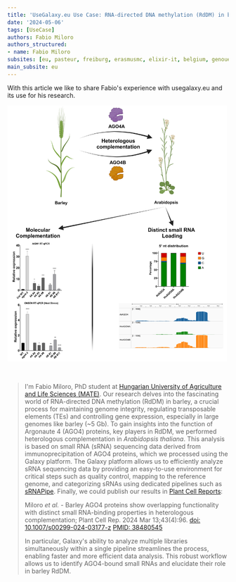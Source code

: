 ```yaml
---
title: 'UseGalaxy.eu Use Case: RNA-directed DNA methylation (RdDM) in barley'
date: '2024-05-06'
tags: [UseCase]
authors: Fabio Miloro
authors_structured:
- name: Fabio Miloro
subsites: [eu, pasteur, freiburg, erasmusmc, elixir-it, belgium, genouest]
main_subsite: eu
---
```


With this article we like to share Fabio's experience with usegalaxy.eu and its use for his research.

<div class="float-right" style="max-width: 500px">

![AGO4A_overview](Miloro_et_al.2024_corrected.png)

</div>

<br>

>I'm Fabio Miloro, PhD student at [Hungarian University of Agriculture and Life Sciences (MATE)](https://genetics.uni-mate.hu/home). Our research delves into the fascinating world of RNA-directed DNA methylation (RdDM) in barley, a crucial process for maintaining genome integrity, regulating transposable elements (TEs) and controlling gene expression, especially in large genomes like barley (~5 Gb).
>To gain insights into the function of Argonaute 4 (AGO4) proteins, key players in RdDM, we performed heterologous complementation in _Arabidopsis thaliana_. This analysis is based on small RNA (sRNA) sequencing data derived from immunoprecipitation of AGO4 proteins, which we processed using the Galaxy platform. The Galaxy platform allows us to efficiently analyze sRNA sequencing data by providing an easy-to-use environment for critical steps such as quality control, mapping to the reference genome, and categorizing sRNAs using dedicated pipelines such as [sRNAPipe](https://mobilednajournal.biomedcentral.com/articles/10.1186/s13100-018-0130-7). Finally, we could publish our results in [Plant Cell Reports](https://link.springer.com/article/10.1007/s00299-024-03177-z):
>
>Miloro _et al._ - Barley AGO4 proteins show overlapping functionality with distinct small RNA-binding properties in heterologous complementation; Plant Cell Rep. 2024 Mar 13;43(4):96. [doi: 10.1007/s00299-024-03177-z](https://doi.org/10.1007/s00299-024-03177-z) [PMID: 38480545](https://pubmed.ncbi.nlm.nih.gov/38480545/)
>
>In particular, Galaxy's ability to analyze multiple libraries simultaneously within a single pipeline streamlines the process, enabling faster and more efficient data analysis. This robust workflow allows us to identify AGO4-bound small RNAs and elucidate their role in barley RdDM.
